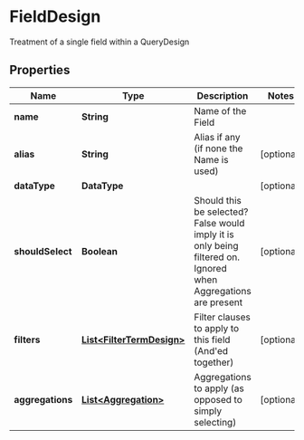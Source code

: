 

# FieldDesign

Treatment of a single field within a QueryDesign

## Properties

| Name | Type | Description | Notes |
|------------ | ------------- | ------------- | -------------|
|**name** | **String** | Name of the Field |  |
|**alias** | **String** | Alias if any (if none the Name is used) |  [optional] |
|**dataType** | **DataType** |  |  [optional] |
|**shouldSelect** | **Boolean** | Should this be selected? False would imply it is only being filtered on.  Ignored when Aggregations are present |  [optional] |
|**filters** | [**List&lt;FilterTermDesign&gt;**](FilterTermDesign.md) | Filter clauses to apply to this field (And&#39;ed together) |  [optional] |
|**aggregations** | [**List&lt;Aggregation&gt;**](Aggregation.md) | Aggregations to apply (as opposed to simply selecting) |  [optional] |



